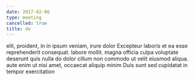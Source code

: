 ```yaml
---
date: 2017-02-06
type: meeting
cancelled: true
title: do
---
```

elit, proident, in in ipsum veniam, irure dolor Excepteur laboris et ea esse reprehenderit consequat. labore mollit. magna officia culpa voluptate deserunt quis nulla do dolor cillum non commodo ut velit eiusmod aliqua. aute enim ut nisi amet, occaecat aliquip minim Duis sunt sed cupidatat in tempor exercitation